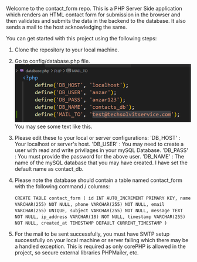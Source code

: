 Welcome to the contact_form repo. This is a PHP Server Side application which renders an HTML contact form for submission in the browser and then validates and submits the data in the backend to the database. It also sends a mail to the host acknowledging the same.

You can get started with this project using the following steps:

1. Clone the repository to your local machine.
2. Go to config/database.php file.
   ![Alt text](image.png)
   You may see some text like this.
3. Please edit these to your local or server configurations:
   'DB_HOST' : Your localhost or server's host.
   'DB_USER' : You may need to create a user with read and write privilages in your mySQL Database.
   'DB_PASS' : You must provide the password for the above user.
   'DB_NAME' : The name of the mySQL database that you may have created. I have set the default name as contact_db.
4. Please note the database should contain a table named contact_form with the following command / columns:

   `CREATE TABLE contact_form (
    id INT AUTO_INCREMENT PRIMARY KEY,
    name VARCHAR(255) NOT NULL,
    phone VARCHAR(255) NOT NULL,
    email VARCHAR(255) UNIQUE,
    subject VARCHAR(255) NOT NULL,
    message TEXT NOT NULL,
    ip_address VARCHAR(18) NOT NULL,
    timestamp VARCHAR(255) NOT NULL,
    created_at TIMESTAMP DEFAULT CURRENT_TIMESTAMP
)`

5. For the mail to be sent successfully, you must have SMTP setup successfully on your local machine or server failing which there may be a handled exception. This is required as only corePHP is allowed in the project, so
   secure external libraries PHPMailer, etc.
